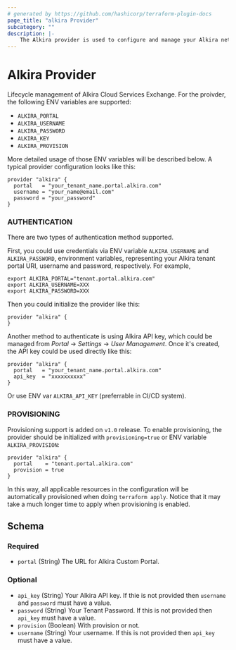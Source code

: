 ```yaml
---
# generated by https://github.com/hashicorp/terraform-plugin-docs
page_title: "alkira Provider"
subcategory: ""
description: |-
    The Alkira provider is used to configure and manage your Alkira network infrastructure
---
```


# Alkira Provider

Lifecycle management of Alkira Cloud Services Exchange. For the
proivder, the following ENV variables are supported:

* `ALKIRA_PORTAL`
* `ALKIRA_USERNAME`
* `ALKIRA_PASSWORD`
* `ALKIRA_KEY`
* `ALKIRA_PROVISION`

More detailed usage of those ENV variables will be described below. A
typical provider configuration looks like this:


```hcl
provider "alkira" {
  portal   = "your_tenant_name.portal.alkira.com"
  username = "your_name@email.com"
  password = "your_password"
}
```

### AUTHENTICATION

There are two types of authentication method supported.

First, you could use credentials via ENV variable `ALKIRA_USERNAME`
and `ALKIRA_PASSWORD`, environment variables, representing your Alkira
tenant portal URI, username and password, respectively. For example,

```hcl
export ALKIRA_PORTAL="tenant.portal.alkira.com"
export ALKIRA_USERNAME=XXX
export ALKIRA_PASSWORD=XXX
```

Then you could initialize the provider like this:

```hcl
provider "alkira" {
}
```

Another method to authenticate is using Alkira API key, which could be
managed from *Portal* -> *Settings* -> *User Management*. Once it's
created, the API key could be used directly like this:

```hcl
provider "alkira" {
  portal   = "your_tenant_name.portal.alkira.com"
  api_key  = "xxxxxxxxxx"
}
```

Or use ENV var `ALKIRA_API_KEY` (preferrable in CI/CD system).


### PROVISIONING

Provisioning support is added on `v1.0` release. To enable
provisioning, the provider should be initialized with
`provisioning=true` or ENV variable `ALKIRA_PROVISION`:

```hcl
provider "alkira" {
  portal    = "tenant.portal.alkira.com"
  provision = true
}
```

In this way, all applicable resources in the configuration will be
automatically provisioned when doing `terraform apply`. Notice that it
may take a much longer time to apply when provisioning is enabled.

<!-- schema generated by tfplugindocs -->
## Schema

### Required

- `portal` (String) The URL for Alkira Custom Portal.

### Optional

- `api_key` (String) Your Alkira API key. If thie is not provided then `username` and `password` must have a value.
- `password` (String) Your Tenant Password. If this is not provided then `api_key` must have a value.
- `provision` (Boolean) With provision or not.
- `username` (String) Your username. If this is not provided then `api_key` must have a value.

